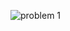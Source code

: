 ![problem 1](https://github.com/cpp-rakesh/discrete_mathematics_and_its_applications/blob/master/chapter_9_relations/9.1_relations_and_their_properties/repo/problem_1.png)